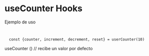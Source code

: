 # useCounter Hooks

Ejemplo de uso

`````

  
  const {counter, increment, decrement, reset} = userCounter(10)

`````

useCounter () // recibe un valor por defecto
